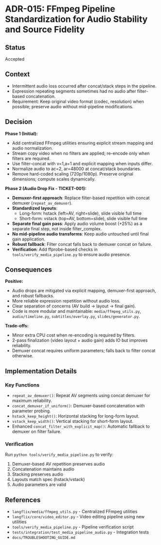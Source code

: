 # ADR-015: FFmpeg Pipeline Standardization for Audio Stability and Source Fidelity

## Status
Accepted

## Context
- Intermittent audio loss occurred after concat/stack steps in the pipeline.
- Expression repeating segments sometimes had no audio after filter-based concatenation.
- Requirement: Keep original video format (codec, resolution) when possible; preserve audio without mid-pipeline modifications.

## Decision
**Phase 1 (Initial):**
- Add centralized FFmpeg utilities ensuring explicit stream mapping and audio normalization.
- Stream copy video when no filters are applied; re-encode only when filters are required.
- Use filter-concat with v=1,a=1 and explicit mapping when inputs differ.
- Normalize audio to ac=2, ar=48000 at concat/stack boundaries.
- Remove hard-coded scaling (720p/1080p). Preserve original dimensions; compute scales dynamically.

**Phase 2 (Audio Drop Fix - TICKET-001):**
- **Demuxer-first approach**: Replace filter-based repetition with concat demuxer (`repeat_av_demuxer`).
- **Standardized layouts**: 
  - Long-form: hstack (left=AV, right=slide), slide visible full time
  - Short-form: vstack (top=AV, bottom=slide), slide visible full time
- **Separate final gain pass**: Apply audio volume boost (+25%) as a separate final step, not inside filter_complex.
- **No mid-pipeline audio transforms**: Keep audio untouched until final gain application.
- **Robust fallback**: Filter concat falls back to demuxer concat on failure.
- **Verification**: Add ffprobe-based checks in `tools/verify_media_pipeline.py` to ensure audio presence.

## Consequences
**Positive:**
- Audio drops are mitigated via explicit mapping, demuxer-first approach, and robust fallbacks.
- More reliable expression repetition without audio loss.
- Clear separation of concerns (AV build → layout → final gain).
- Code is more modular and maintainable: `media/ffmpeg_utils.py`, `audio/timeline.py`, `subtitles/overlay.py`, `slides/generator.py`.

**Trade-offs:**
- Minor extra CPU cost when re-encoding is required by filters.
- 2-pass finalization (video layout + audio gain) adds IO but improves reliability.
- Demuxer concat requires uniform parameters; falls back to filter concat otherwise.

## Implementation Details
### Key Functions
- `repeat_av_demuxer()`: Repeat AV segments using concat demuxer for maximum reliability.
- `concat_demuxer_if_uniform()`: Demuxer-based concatenation with parameter probing.
- `hstack_keep_height()`: Horizontal stacking for long-form layout.
- `vstack_keep_width()`: Vertical stacking for short-form layout.
- Enhanced `concat_filter_with_explicit_map()`: Automatic fallback to demuxer on filter failure.

### Verification
Run `python tools/verify_media_pipeline.py` to verify:
1. Demuxer-based AV repetition preserves audio
2. Concatenation maintains audio
3. Stacking preserves audio
4. Layouts match spec (hstack/vstack)
5. Audio parameters are valid

## References
- `langflix/media/ffmpeg_utils.py` - Centralized FFmpeg utilities
- `langflix/core/video_editor.py` - Video editing pipeline using new utilities
- `tools/verify_media_pipeline.py` - Pipeline verification script
- `tests/integration/test_media_pipeline_audio.py` - Integration tests
- `docs/TROUBLESHOOTING_GUIDE.md`
